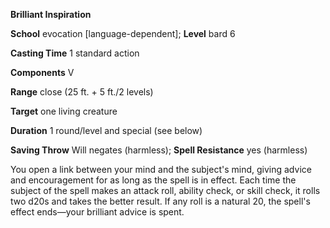  **Brilliant Inspiration**

**School** evocation [language-dependent]; **Level** bard 6

**Casting Time** 1 standard action

**Components** V

**Range** close (25 ft. + 5 ft./2 levels)

**Target** one living creature

**Duration** 1 round/level and special (see below)

**Saving Throw** Will negates (harmless); **Spell Resistance** yes (harmless)

You open a link between your mind and the subject's mind, giving advice and encouragement for as long as the spell is in effect. Each time the subject of the spell makes an attack roll, ability check, or skill check, it rolls two d20s and takes the better result. If any roll is a natural 20, the spell's effect ends—your brilliant advice is spent.

